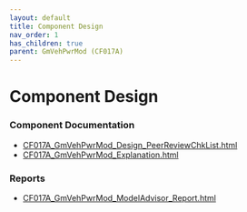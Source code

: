 ```yaml
---
layout: default
title: Component Design
nav_order: 1
has_children: true
parent: GmVehPwrMod (CF017A)
---
```

# Component Design
### Component Documentation

- [CF017A_GmVehPwrMod_Design_PeerReviewChkList.html](Doc/CF017A_GmVehPwrMod_Design_PeerReviewChkList.html)
- [CF017A_GmVehPwrMod_Explanation.html](Doc/CF017A_GmVehPwrMod_Explanation.html)

### Reports

- [CF017A_GmVehPwrMod_ModelAdvisor_Report.html](Reports/CF017A_GmVehPwrMod_ModelAdvisor_Report.html)

